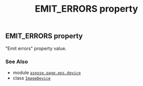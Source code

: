 ﻿---
title: EMIT_ERRORS property
second_title: Aspose.Page for Python via .NET API References
description: 
type: docs
weight: 500
url: /python-net/aspose.page.eps.device/imagedevice/emit_errors/
is_root: false
---

## EMIT_ERRORS property


"Emit errors" property value.

### See Also
* module [`aspose.page.eps.device`](../../)
* class [`ImageDevice`](/page/python-net/aspose.page.eps.device/imagedevice)
